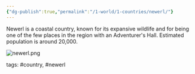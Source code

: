 ```yaml
---
{"dg-publish":true,"permalink":"/1-world/1-countries/newerl/"}
---
```



Newerl is a coastal country, known for its expansive wildlife and for being one of the few places in the region with an Adventurer's Hall. Estimated population is around 20,000.

![newerl.png](/img/user/1.%20World/9.%20Assets/newerl.png)

tags: #country, #newerl